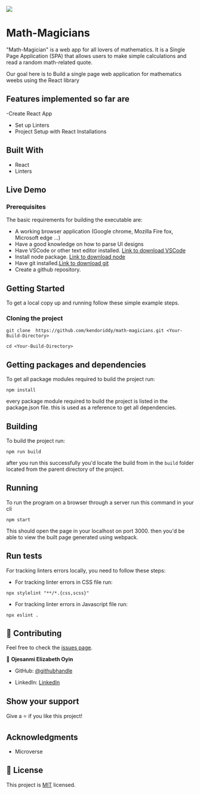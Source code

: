 ![](https://img.shields.io/badge/Microverse-blueviolet)

# Math-Magicians

"Math-Magician" is a web app for all lovers of mathematics. It is a Single Page Application (SPA) that allows users to make simple calculations and read a random math-related quote.

Our goal here is to Build a single page web application for mathematics weebs using the React library

## Features implemented so far are

-Create React App

- Set up Linters
- Project Setup with React Installations

## Built With

- React
- Linters

## Live Demo

### Prerequisites

The basic requirements for building the executable are:

- A working browser application (Google chrome, Mozilla Fire fox, Microsoft edge ...)
- Have a good knowledge on how to parse UI designs
- Have VSCode or other text editor installed. [Link to download VSCode](https://code.visualstudio.com/download)
- Install node package. [Link to download node](https://nodejs.org/en/download/)
- Have git installed.[Link to download git](https://git-scm.com/downloads)
- Create a github repository.

## Getting Started

To get a local copy up and running follow these simple example steps.

### Cloning the project

```
git clone  https://github.com/kendoriddy/math-magicians.git <Your-Build-Directory>

```

```
cd <Your-Build-Directory> 

```

## Getting packages and dependencies

To get all package modules required to build the project run:

```
npm install
```

every package module required to build the project is listed in the package.json file. this is used as a reference to get all dependencies.

## Building

To build the project run:

```
npm run build
```

after you run this successfully you'd locate the build from in the ```build``` folder located from the parent directory of the project.

## Running

To run the program on a browser through a server run this command in your cli

```
npm start
```

This should open the page in your localhost on port 3000. then you'd be able to view the built page generated using webpack.

## Run tests

For tracking linters errors locally, you need to follow these steps:

- For tracking linter errors in CSS file run:

```
npx stylelint "**/*.{css,scss}"
```

- For tracking linter errors in Javascript file run:

```
npx eslint .
```

## 🤝 Contributing

Feel free to check the [issues page](../../issues/).

👤 **Ojesanmi Elizabeth Oyin**

- GitHub: [@githubhandle](https://github.com/kendoriddy)

- LinkedIn: [LinkedIn](https://www.linkedin.com/in/kehindeonifade)

## Show your support

Give a ⭐️ if you like this project!

## Acknowledgments

- Microverse

## 📝 License

This project is [MIT](./MIT.md) licensed.
